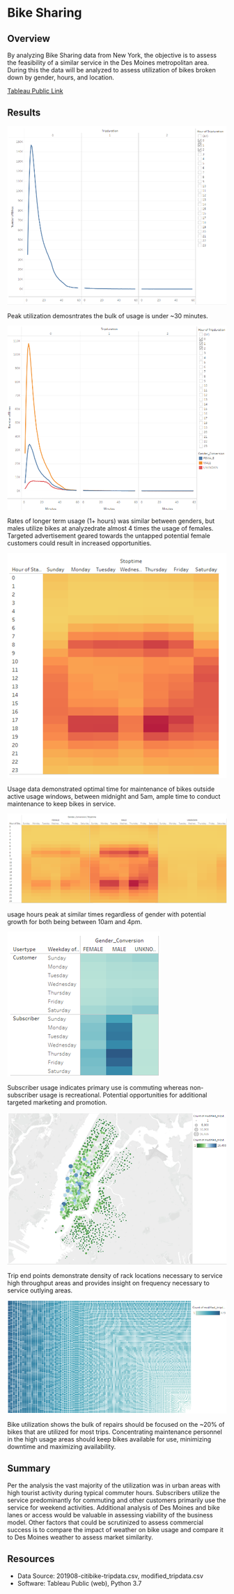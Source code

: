 # Bike Sharing

## Overview

By analyzing Bike Sharing data from New York, the objective is to assess the feasibility of a similar
service in the Des Moines metropolitan area. During this the data will be analyzed to assess utilization
of bikes broken down by gender, hours, and location. 

[Tableau Public Link]("https://public.tableau.com/shared/P3JM8Z5P4?:display_count=n&:origin=viz_share_link")

## Results

![Checkout Times for Users](images/checkout_times_for_users.png)

Peak utilization demosntrates the bulk of usage is under ~30 minutes.

![Checkout Times by Gender](images/checkout_times_by_gender.png)

Rates of longer term usage (1+ hours) was similar between genders, but males utilize bikes at analyzedrate 
almost 4 times the usage of females. Targeted advertisement geared towards the untapped potential female 
customers could result in increased opportunities.

![Trips by Weekday for Each Hour](images/trips_by_weekday_for_each_hour.png)

Usage data demonstrated optimal time for maintenance of bikes outside active usage windows, between 
midnight and 5am, ample time to conduct maintenance to keep bikes in service.

![Trips by Gender (Weekday per Hour)](images/trips_by_gender_weekday_per_hour.png)

usage hours peak at similar times regardless of gender with potential growth for both being between 
10am and 4pm.

![User Trips by Gender by Weekday](images/user_trips_by_gender_by_weekday.png)

Subscriber usage indicates primary use is commuting whereas non-subscriber usage is recreational. Potential 
opportunities for additional targeted marketing and promotion.

![Trip Ending Locations](images/trip_ending_locations.png)

Trip end points demonstrate density of rack locations necessary to service high throughput areas and provides 
insight on frequency necessary to service outlying areas.

![Bike Utilization](images/bike_utilization.png)

Bike utilization shows the bulk of repairs should be focused on the ~20% of bikes that are utilized for most 
trips. Concentrating maintenance personnel in the high usage areas should keep bikes available for use, 
minimizing downtime and maximizing availability.

## Summary

Per the analysis the vast majority of the utilization was in urban areas with high tourist activity 
during typical commuter hours. Subscribers utilize the service predominantly for commuting and other 
customers primarily use the service for weekend activities. Additional analysis of Des Moines and bike 
lanes or access would be valuable in assessing viability of the business model. Other factors that 
could be scrutinized to assess commercial success is to compare the impact of weather on bike usage 
and compare it to Des Moines weather to assess market similarity.

## Resources

 - Data Source: 201908-citibike-tripdata.csv, modified_tripdata.csv
 - Software: Tableau Public (web), Python 3.7
